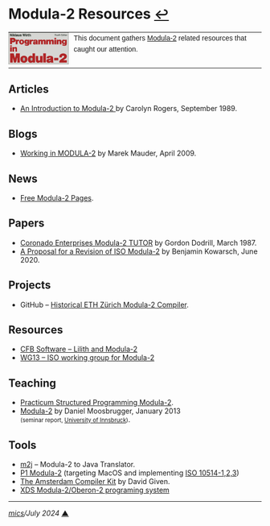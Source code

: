 # <span id="top">Modula-2 Resources</span> <span style="font-size:90%;">[↩](README.md#top)</span>

<table style="font-family:Helvetica,Arial;line-height:1.6;">
  <tr>
  <td style="border:0;padding:0 10px 0 0;;min-width:120px;"><a href="https://link.springer.com/chapter/10.1007/978-3-642-96757-3_1"><img src="./docs/images/pim4.png" width="120" alt="Modula-2 project"/></a></td>
  <td style="border:0;padding:0;vertical-align:text-top;">This document gathers <a href="https://link.springer.com/chapter/10.1007/978-3-642-96757-3_1/" rel="external">Modula-2</a> related resources that caught our attention.
  </td>
  </tr>
</table>

## <span id="articles">Articles</span>

- [An Introduction to Modula-2 ][article_rogers] by Carolyn Rogers, September 1989.

## <span id="blogs">Blogs</span>

- [Working in MODULA-2](https://galfar.vevb.net/wp/2009/working-in-modula-2/) by Marek Mauder, April 2009.

## <span id="news">News</span>

- [Free Modula-2 Pages](https://freepages.modula2.org/).

## <span id="papers">Papers</span>

- [Coronado Enterprises Modula-2 TUTOR][paper_dodrill] by Gordon Dodrill, March 1987.
- [A Proposal for a Revision of ISO Modula-2](https://arxiv.org/abs/2006.07193) by Benjamin Kowarsch, June 2020.

## <span id="projects">Projects</span>

- GitHub &ndash; [Historical ETH Zürich Modula-2 Compiler](https://github.com/afborchert/lilith-multipass-modula2-compiler).

## <span id="resources">Resources</span>

- [CFB Software &ndash; Lilith and Modula-2](https://www.astrobe.com/Modula2/)
- [WG13 &ndash; ISO working group for Modula-2](http://sc22wg13.twi.tudelft.nl/)

## <span id="teaching">Teaching</span>

- [Practicum Structured Programming Modula-2](http://parallel.vub.ac.be/education/modula2/).
- [Modula-2][teaching_moosbrugger] by Daniel Moosbrugger, January 2013<br/><span style="font-size:80%;">(seminar report, [University of Innsbruck][teaching_innsbruck])</span>.

## <span id="tools">Tools</span>

- [m2j](https://github.com/m2sf/m2j) &ndash; Modula-2 to Java Translator.
- [P1 Modula-2](https://modula2.awiedemann.de/) (targeting MacOS and implementing [ISO 10514-1,2,3](https://www.iso.org/obp/ui/#iso:std:iso-iec:10514:-3:ed-1:v1:en))
- [The Amsterdam Compiler Kit](https://github.com/davidgiven/ack#readme) by David Given.
- [XDS Modula-2/Oberon-2 programing system](https://github.com/excelsior-oss/xds)
***

*[mics](https://lampwww.epfl.ch/~michelou/)/July 2024* [**&#9650;**](#top)  <!-- February 2023 -->

<span id="bottom">&nbsp;</span>

<!-- href links -->

[article_rogers]: https://www.atarimagazines.com/startv4n2/modula2.html
[paper_dodrill]: http://parallel.vub.ac.be/education/modula2/documentation/modula-2_tutor_coronado_enterprises.html
[teaching_innsbruck]: http://cl-informatik.uibk.ac.at/
[teaching_moosbrugger]: http://cl-informatik.uibk.ac.at/teaching/ws12/bob/schedule.php
